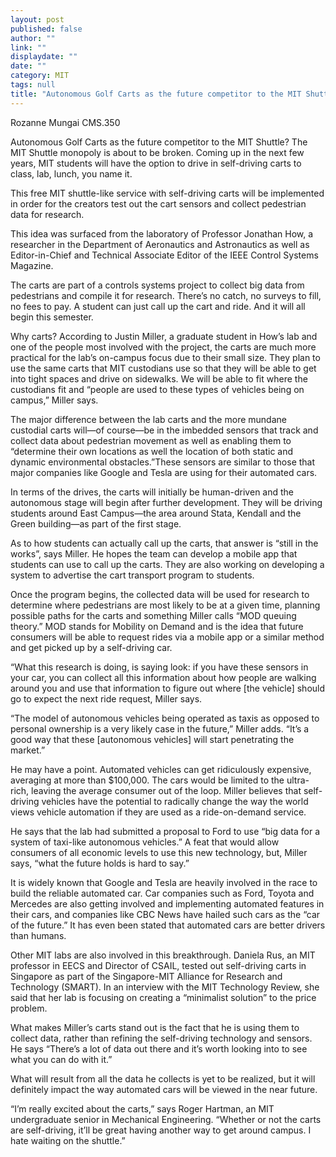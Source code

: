```yaml
---
layout: post
published: false
author: ""
link: ""
displaydate: ""
date: ""
category: MIT
tags: null
title: "Autonomous Golf Carts as the future competitor to the MIT Shuttle? "
---
```


Rozanne Mungai
CMS.350

Autonomous Golf Carts as the future competitor to the MIT Shuttle?
The MIT Shuttle monopoly is about to be broken.
Coming up in the next few years, MIT students will have the option to drive in self-driving carts to class, lab, lunch, you name it.

This free MIT shuttle-like service with self-driving carts will be implemented in order for the creators test out the cart sensors and collect pedestrian data for research.

This idea was surfaced from the laboratory of Professor Jonathan How, a researcher in the Department of Aeronautics and Astronautics as well as Editor-in-Chief and Technical Associate Editor of the IEEE Control Systems Magazine. 

The carts are part of a controls systems project to collect big data from pedestrians and compile it for research. There’s no catch, no surveys to fill, no fees to pay. A student can just call up the cart and ride. And it will all begin this semester. 

Why carts? According to Justin Miller, a graduate student in How’s lab and one of the people most involved with the project, the carts are much more practical for the lab’s on-campus focus due to their small size. They plan to use the same carts that MIT custodians use so that they will be able to get into tight spaces and drive on sidewalks. We will be able to fit where the custodians fit and “people are used to these types of vehicles being on campus,” Miller says.

The major difference between the lab carts and the more mundane custodial carts will—of course—be in the imbedded sensors that track and collect data about pedestrian movement as well as enabling them to “determine their own locations as well the location of both static and dynamic environmental obstacles.”These sensors are similar to those that major companies like Google and Tesla are using for their automated cars. 

In terms of the drives, the carts will initially be human-driven and the autonomous stage will begin after further development. They will be driving students around East Campus—the area around Stata, Kendall and the Green building—as part of the first stage.

As to how students can actually call up the carts, that answer is “still in the works”, says Miller.  He hopes the team can develop a mobile app that students can use to call up the carts. They are also working on developing a system to advertise the cart transport program to students.  

Once the program begins, the collected data will be used for research to determine where pedestrians are most likely to be at a given time, planning possible paths for the carts and something Miller calls “MOD queuing theory.” MOD stands for Mobility on Demand and is the idea that future consumers will be able to request rides via a mobile app or a similar method and get picked up by a self-driving car. 

“What this research is doing, is saying look: if you have these sensors in your car, you can collect all this information about how people are walking around you and use that information to figure out where [the vehicle] should go to expect the next ride request, Miller says.

“The model of autonomous vehicles being operated as taxis as opposed to personal ownership is a very likely case in the future,” Miller adds. “It’s a good way that these [autonomous vehicles] will start penetrating the market.” 

He may have a point. Automated vehicles can get ridiculously expensive, averaging at more than $100,000. The cars would be limited to the ultra-rich, leaving the average consumer out of the loop. Miller believes that self-driving vehicles have the potential to radically change the way the world views vehicle automation if they are used as a ride-on-demand service. 

He says that the lab had submitted a proposal to Ford to use “big data for a system of taxi-like autonomous vehicles.” A feat that would allow consumers of all economic levels to use this new technology, but, Miller says, “what the future holds is hard to say.” 

It is widely known that Google and Tesla are heavily involved in the race to build the reliable automated car. Car companies such as Ford, Toyota and Mercedes are also getting involved and implementing automated features in their cars, and companies like CBC News have hailed such cars as the “car of the future.”  It has even been stated that automated cars are better drivers than humans. 

Other MIT labs are also involved in this breakthrough. Daniela Rus, an MIT professor in EECS and Director of CSAIL, tested out self-driving carts in Singapore as part of the Singapore-MIT Alliance for Research and Technology (SMART). In an interview with the MIT Technology Review, she said that her lab is focusing on creating a “minimalist solution” to the price problem.

What makes Miller’s carts stand out is the fact that he is using them to collect data, rather than refining the self-driving technology and sensors. He says “There’s a lot of data out there and it’s worth looking into to see what you can do with it.”

What will result from all the data he collects is yet to be realized, but it will definitely impact the way automated cars will be viewed in the near future.

“I’m really excited about the carts,” says Roger Hartman, an MIT undergraduate senior in Mechanical Engineering. “Whether or not the carts are self-driving, it’ll be great having another way to get around campus. I hate waiting on the shuttle.”
